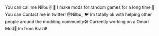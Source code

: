 You can call me Nilbu✌️
🔧 I make mods for random games for a long time 🔧
You can Contact me in twitter! @Nilbu_   🐦
Im totally ok with helping other people around the modding community🛠️
Currently working on a Omori Mod🧰
Im from Brazil! 
